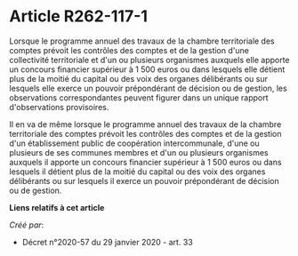 # Article R262-117-1

Lorsque le programme annuel des travaux de la chambre territoriale des comptes prévoit les contrôles des comptes et de la
gestion d'une collectivité territoriale et d'un ou plusieurs organismes auxquels elle apporte un concours financier supérieur
à 1 500 euros ou dans lesquels elle détient plus de la moitié du capital ou des voix des organes délibérants ou sur lesquels
elle exerce un pouvoir prépondérant de décision ou de gestion, les observations correspondantes peuvent figurer dans un
unique rapport d'observations provisoires.

Il en va de même lorsque le programme annuel des travaux de la chambre territoriale des comptes prévoit les contrôles des
comptes et de la gestion d'un établissement public de coopération intercommunale, d'une ou plusieurs de ses communes membres
et d'un ou plusieurs organismes auxquels il apporte un concours financier supérieur à 1 500 euros ou dans lesquels il détient
plus de la moitié du capital ou des voix des organes délibérants ou sur lesquels il exerce un pouvoir prépondérant de
décision ou de gestion.

**Liens relatifs à cet article**

_Créé par_:

  - Décret n°2020-57 du 29 janvier 2020 - art. 33
